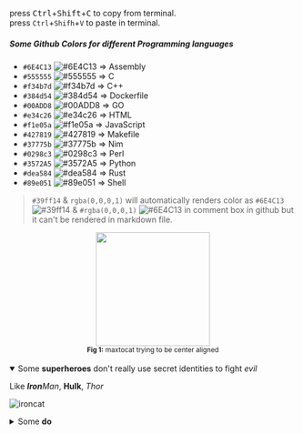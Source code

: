 press <kbd>Ctrl</kbd>+<kbd>Shift</kbd>+<kbd>C</kbd> to copy from terminal.  
press `Ctrl`+`Shifh`+`V` to paste in terminal.

##### Some Github Colors for different Programming languages
* `#6E4C13` ![#6E4C13](https://placehold.it/10/6E4C13/000000?text=+) => Assembly
* `#555555` ![#555555](https://placehold.it/10/555555/000000?text=+) => C
* `#f34b7d` ![#f34b7d](https://placehold.it/10/f34b7d/000000?text=+) => C++
* `#384d54` ![#384d54](https://placehold.it/10/384d54/000000?text=+) => Dockerfile
* `#00ADD8` ![#00ADD8](https://placehold.it/10/00ADD8/000000?text=+) => GO
* `#e34c26` ![#e34c26](https://placehold.it/10/e34c26/000000?text=+) => HTML
* `#f1e05a` ![#f1e05a](https://placehold.it/10/f1e05a/000000?text=+) => JavaScript
* `#427819` ![#427819](https://placehold.it/10/427819/000000?text=+) => Makefile
* `#37775b` ![#37775b](https://placehold.it/10/37775b/000000?text=+) => Nim
* `#0298c3` ![#0298c3](https://placehold.it/10/0298c3/000000?text=+) => Perl
* `#3572A5` ![#3572A5](https://placehold.it/10/3572A5/000000?text=+) => Python
* `#dea584` ![#dea584](https://placehold.it/10/dea584/000000?text=+) => Rust
* `#89e051` ![#89e051](https://placehold.it/10/89e051/000000?text=+) => Shell
> `#39ff14` & `rgba(0,0,0,1)` will automatically renders color as 
`#6E4C13` ![#39ff14](https://placehold.it/10/39ff14/000000?text=+) &
`#rgba(0,0,0,1)` ![#6E4C13](https://placehold.it/10/000000/000000?text=+)
in comment box in github but it can't be rendered in markdown file.

<div align="center">
<img src="https://octodex.github.com/images/maxtocat.gif" width="200"><br>
<sub><strong>Fig 1:</strong> maxtocat trying to be center aligned</sub>
</div>
<br>

<details open>
<summary>Some <strong>superheroes</strong> don't really use secret identities to fight <i>evil</i>  
<!-- First line in summary and after summary don't support MD -->

Like ***Iron**Man*, **Hulk**, *Thor*
</summary>

![ironcat](https://octodex.github.com/images/ironcat.jpg "Octocat in IronMan Suit")  
</details>  

<details>
<summary>Some <strong>do</strong></summary>
<img src="https://octodex.github.com/images/privateinvestocat.jpg">
</details>
